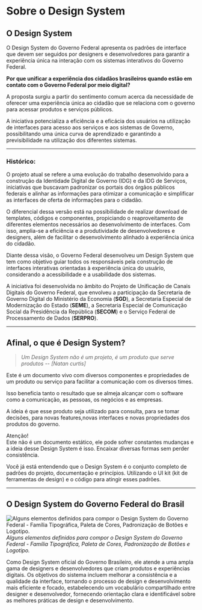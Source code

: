 # Sobre o Design System

## O Design System

O Design System do Governo Federal apresenta os padrões de interface que devem ser seguidos por designers e desenvolvedores para garantir a experiência única na interação com os sistemas interativos do Governo Federal.

**Por que unificar a experiência dos cidadãos brasileiros quando estão em contato com o Governo Federal por meio digital?**

A proposta surgiu a partir do sentimento comum acerca da necessidade de oferecer uma experiência única ao cidadão que se relaciona com o governo para acessar produtos e serviços públicos.

A iniciativa potencializa a eficiência e a eficácia dos usuários na utilização de interfaces para acesso aos serviços e aos sistemas de Governo, possibilitando uma única curva de aprendizado e garantindo a previsibilidade na utilização dos diferentes sistemas.

---

### Histórico:

O projeto atual se refere a uma evolução do trabalho desenvolvido para a construção da Identidade Digital de Governo (IDG) e da IDG de Serviços, iniciativas que buscavam padronizar os portais dos órgãos públicos federais e alinhar as informações para otimizar a comunicação e simplificar as interfaces de oferta de informações para o cidadão.

O diferencial dessa versão está na possibilidade de realizar download de templates, códigos e componentes, propiciando o reaproveitamento de diferentes elementos necessários ao desenvolvimento de interfaces. Com isso, amplia-se a eficiência e a produtividade de desenvolvedores e designers, além de facilitar o desenvolvimento alinhado à experiência única do cidadão.

Diante dessa visão, o Governo Federal desenvolveu um Design System que tem como objetivo guiar todos os responsáveis pela construção de interfaces interativas orientadas à experiência única do usuário, considerando a acessibilidade e a usabilidade dos sistemas.

A iniciativa foi desenvolvida no âmbito do Projeto de Unificação de Canais Digitais do Governo Federal, que envolveu a participação da Secretaria de Governo Digital do Ministério da Economia (**SGD**), a Secretaria Especial de Modernização do Estado (**SEME**), a Secretaria Especial de Comunicação Social da Presidência da República (**SECOM**) e o Serviço Federal de Processamento de Dados (**SERPRO**).

---

## Afinal, o que é Design System?

> _Um Design System não é um projeto, é um produto que serve produtos_
> -- <cite>[Natan curtis]</cite>

Este é um documento vivo com diversos componentes e propriedades de um produto ou serviço para facilitar a comunicação com os diversos times.

Isso beneficia tanto o resultado que se almeja alcançar com o software como a comunicação, as pessoas, os negócios e as empresas.

A ideia é que esse produto seja utilizado para consulta, para se tomar decisões, para novas features,novas interfaces e novas propriedades dos produtos do governo.

<div class="br-alert is-warning">
    <div class="icon">
        <i class="fas fa-exclamation-triangle"></i>
        <span class="sr-only">Atenção!</span>
    </div>
    <div class="content">
        <span>Este não é um documento estático, ele pode sofrer constantes mudanças e a ideia desse Design System é isso. Encaixar diversas formas sem perder consistência.</span>
    </div>
</div>

Você já está entendendo que o Design System é o conjunto completo de padrões do projeto,
documentação e princípios. Utilizando o UI kit (kit de ferramentas de design) e o código para atingir
esses padrões.

---

## O Design System do Governo Federal do Brasil

![Alguns elementos definidos para compor o Design System do Governo Federal - Família Tipográfica, Paleta de Cores, Padronização de Botões e Logotipo.](/assets/docs/imagens_ds.png 'Alguns elementos definidos para compor o Design System do Governo Federal - Família Tipográfica, Paleta de Cores, Padronização de Botões e Logotipo.')
_Alguns elementos definidos para compor o Design System do Governo Federal - Família Tipográfica, Paleta de Cores, Padronização de Botões e Logotipo._

Como Design System oficial do Governo Brasileiro, ele atende a uma ampla gama de designers e desenvolvedores que criam produtos e experiências digitais. Os objetivos do sistema incluem melhorar a consistência e a qualidade da interface, tornando o processo de design e desenvolvimento mais eficiente e focado, estabelecendo um vocabulário compartilhado entre designer e desenvolvedor, fornecendo orientação clara e identificável sobre as melhores práticas de design e desenvolvimento.
